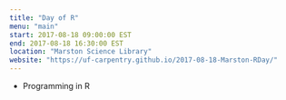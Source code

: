 ```yaml
---
title: "Day of R"
menu: "main"
start: 2017-08-18 09:00:00 EST
end: 2017-08-18 16:30:00 EST
location: "Marston Science Library"
website: "https://uf-carpentry.github.io/2017-08-18-Marston-RDay/"
---
```

* Programming in R
